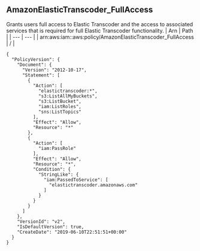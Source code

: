 
## AmazonElasticTranscoder_FullAccess
Grants users full access to Elastic Transcoder and the access to associated services that is required for full Elastic Transcoder functionality.
| Arn | Path |
| --- | --- |
| arn:aws:iam::aws:policy/AmazonElasticTranscoder_FullAccess | / |
```
{
  "PolicyVersion": {
    "Document": {
      "Version": "2012-10-17",
      "Statement": [
        {
          "Action": [
            "elastictranscoder:*",
            "s3:ListAllMyBuckets",
            "s3:ListBucket",
            "iam:ListRoles",
            "sns:ListTopics"
          ],
          "Effect": "Allow",
          "Resource": "*"
        },
        {
          "Action": [
            "iam:PassRole"
          ],
          "Effect": "Allow",
          "Resource": "*",
          "Condition": {
            "StringLike": {
              "iam:PassedToService": [
                "elastictranscoder.amazonaws.com"
              ]
            }
          }
        }
      ]
    },
    "VersionId": "v2",
    "IsDefaultVersion": true,
    "CreateDate": "2019-06-10T22:51:51+00:00"
  }
}
```
